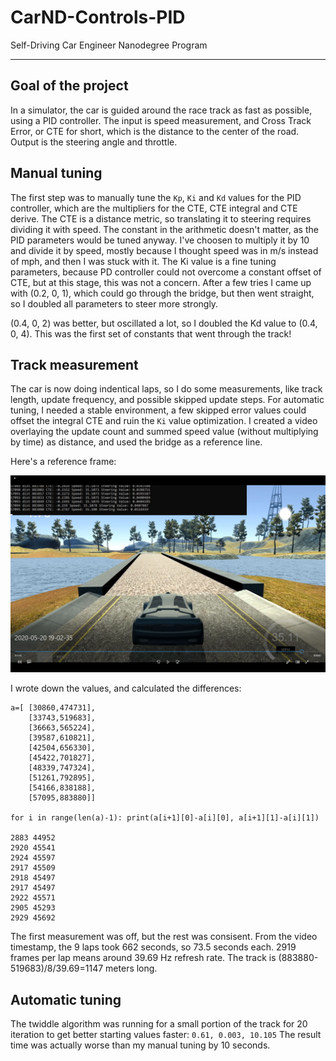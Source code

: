 # CarND-Controls-PID
Self-Driving Car Engineer Nanodegree Program

---
## Goal of the project

In a simulator, the car is guided around the race track as fast as possible, using a PID controller.
The input is speed measurement, and Cross Track Error, or CTE for short, which is the distance to the center of the road.
Output is the steering angle and throttle.

## Manual tuning

The first step was to manually tune the `Kp`, `Ki` and `Kd` values for the PID controller, which are the multipliers for the CTE, CTE integral and CTE derive.
The CTE is a distance metric, so translating it to steering requires dividing it with speed.
The constant in the arithmetic doesn't matter, as the PID parameters would be tuned anyway.
I've choosen to multiply it by 10 and divide it by speed, mostly because I thought speed was in m/s instead of mph, and then I was stuck with it.
The Ki value is a fine tuning parameters, because PD controller could not overcome a constant offset of CTE, but at this stage, this was not a concern.
After a few tries I came up with (0.2, 0, 1), which could go through the bridge, but then went straight, so I doubled all parameters to steer more strongly.

(0.4, 0, 2) was better, but oscillated a lot, so I doubled the Kd value to (0.4, 0, 4). This was the first set of constants that went through the track!

## Track measurement

The car is now doing indentical laps, so I do some measurements, like track length, update frequency, and possible skipped update steps.
For automatic tuning, I needed a stable environment, a few skipped error values could offset the integral CTE and ruin the `Ki` value optimization.
I created a video overlaying the update count and summed speed value (without multiplying by time) as distance, and used the bridge as a reference line.

Here's a reference frame:

![track measurement](track_measurement.jpg)

I wrote down the values, and calculated the differences:
```
a=[ [30860,474731],
	[33743,519683],
	[36663,565224],
	[39587,610821],
	[42504,656330],
	[45422,701827],
	[48339,747324],
	[51261,792895],
	[54166,838188],
	[57095,883880]]

for i in range(len(a)-1): print(a[i+1][0]-a[i][0], a[i+1][1]-a[i][1])

2883 44952
2920 45541
2924 45597
2917 45509
2918 45497
2917 45497
2922 45571
2905 45293
2929 45692
```
The first measurement was off, but the rest was consisent. From the video timestamp, the 9 laps took 662 seconds, so 73.5 seconds each.
2919 frames per lap means around 39.69 Hz refresh rate. The track is (883880-519683)/8/39.69=1147 meters long.

## Automatic tuning

The twiddle algorithm was running for a small portion of the track for 20 iteration to get better starting values faster: `0.61, 0.003, 10.105`
The result time was actually worse than my manual tuning by 10 seconds.

